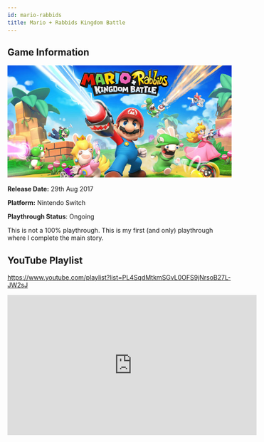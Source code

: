 ```yaml
---
id: mario-rabbids
title: Mario + Rabbids Kingdom Battle
---
```


## Game Information

![image info](../../static/games/mario-rabbids.jpg)

**Release Date:** 29th Aug 2017

**Platform:** Nintendo Switch

**Playthrough Status**: Ongoing

This is not a 100% playthrough. This is my first (and only) playthrough where I complete the main story.

## YouTube Playlist

https://www.youtube.com/playlist?list=PL4SqdMtkmSGvL0OFS9jNrsoB27L-JW2sJ

<iframe width="560" height="315" src="https://www.youtube-nocookie.com/embed/videoseries?list=PL4SqdMtkmSGvL0OFS9jNrsoB27L-JW2sJ" frameborder="0" allow="accelerometer; autoplay; encrypted-media; gyroscope; picture-in-picture" allowfullscreen></iframe>
